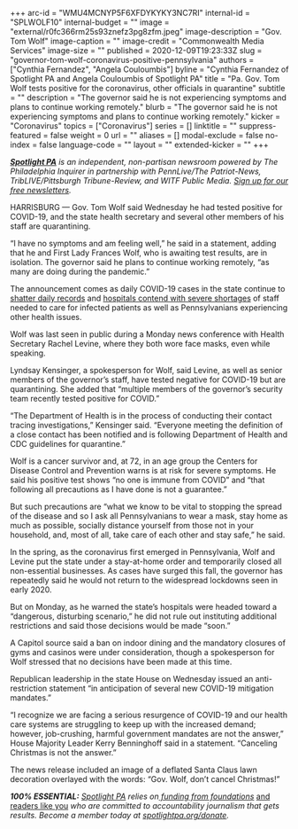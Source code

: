 +++
arc-id = "WMU4MCNYP5F6XFDYKYKY3NC7RI"
internal-id = "SPLWOLF10"
internal-budget = ""
image = "external/r0fc366rm25s93znefz3pg8zfm.jpeg"
image-description = "Gov. Tom Wolf"
image-caption = ""
image-credit = "Commonwealth Media Services"
image-size = ""
published = 2020-12-09T19:23:33Z
slug = "governor-tom-wolf-coronavirus-positive-pennsylvania"
authors = ["Cynthia Fernandez", "Angela Couloumbis"]
byline = "Cynthia Fernandez of Spotlight PA and Angela Couloumbis of Spotlight PA"
title = "Pa. Gov. Tom Wolf tests positive for the coronavirus, other officials in quarantine"
subtitle = ""
description = "The governor said he is not experiencing symptoms and plans to continue working remotely."
blurb = "The governor said he is not experiencing symptoms and plans to continue working remotely."
kicker = "Coronavirus"
topics = ["Coronavirus"]
series = []
linktitle = ""
suppress-featured = false
weight = 0
url = ""
aliases = []
modal-exclude = false
no-index = false
language-code = ""
layout = ""
extended-kicker = ""
+++

<a href="https://www.spotlightpa.org/"><i><b>Spotlight PA</b></i></a><i> is an independent, non-partisan newsroom powered by The Philadelphia Inquirer in partnership with PennLive/The Patriot-News, TribLIVE/Pittsburgh Tribune-Review, and WITF Public Media. </i><a href="https://www.spotlightpa.org/newsletters"><i>Sign up for our free newsletters</i></a><i>.</i>

HARRISBURG — Gov. Tom Wolf said Wednesday he had tested positive for COVID-19, and the state health secretary and several other members of his staff are quarantining.

“I have no symptoms and am feeling well,” he said in a statement, adding that he and First Lady Frances Wolf, who is awaiting test results, are in isolation. The governor said he plans to continue working remotely, “as many are doing during the pandemic.”

The announcement comes as daily COVID-19 cases in the state continue to <a href="https://www.spotlightpa.org/news/2020/03/pa-coronavirus-updates-cases-map-live-tracker/">shatter daily records</a> and <a href="https://www.spotlightpa.org/news/2020/12/pennsylvania-hospitals-coronavirus-staffing-shortages/">hospitals contend with severe shortages</a> of staff needed to care for infected patients as well as Pennsylvanians experiencing other health issues.

<script src="https://www.spotlightpa.org/embed.js" async></script><div data-spl-embed-version="1" data-spl-src="https://www.spotlightpa.org/embeds/newsletter/"></div>

Wolf was last seen in public during a Monday news conference with Health Secretary Rachel Levine, where they both wore face masks, even while speaking.

Lyndsay Kensinger, a spokesperson for Wolf, said Levine, as well as senior members of the governor’s staff, have tested negative for COVID-19 but are quarantining. She added that “multiple members of the governor’s security team recently tested positive for COVID.”

“The Department of Health is in the process of conducting their contact tracing investigations,” Kensinger said. “Everyone meeting the definition of a close contact has been notified and is following Department of Health and CDC guidelines for quarantine.”

Wolf is a cancer survivor and, at 72, in an age group the Centers for Disease Control and Prevention warns is at risk for severe symptoms. He said his positive test shows “no one is immune from COVID” and “that following all precautions as I have done is not a guarantee.”

But such precautions are “what we know to be vital to stopping the spread of the disease and so I ask all Pennsylvanians to wear a mask, stay home as much as possible, socially distance yourself from those not in your household, and, most of all, take care of each other and stay safe,” he said.

In the spring, as the coronavirus first emerged in Pennsylvania, Wolf and Levine put the state under a stay-at-home order and temporarily closed all non-essential businesses. As cases have surged this fall, the governor has repeatedly said he would not return to the widespread lockdowns seen in early 2020.

But on Monday, as he warned the state’s hospitals were headed toward a “dangerous, disturbing scenario,” he did not rule out instituting additional restrictions and said those decisions would be made “soon.”

<script src="https://www.spotlightpa.org/embed.js" async></script><div data-spl-embed-version="1" data-spl-src="https://www.spotlightpa.org/embeds/donate/?teaser_text=Spotlight%20PA%20provides%20essential%2C%20public-service%20journalism%20thanks%20to%20readers%20like%20you.%20%3Cb%3EBecome%20a%20member%20today%20with%20a%20gift%20of%20%2415%2Fmonth%20or%20more%20and%20receive%20our%20exclusive%20Pennsylvania%20tote%20bag.%3C%2Fb%3E&cta_text=YES%2C%20COUNT%20ME%20IN&eyebrow_text=BECOME%20A%20MEMBER"></div>

A Capitol source said a ban on indoor dining and the mandatory closures of gyms and casinos were under consideration, though a spokesperson for Wolf stressed that no decisions have been made at this time.

Republican leadership in the state House on Wednesday issued an anti-restriction statement “in anticipation of several new COVID-19 mitigation mandates.”

“I recognize we are facing a serious resurgence of COVID-19 and our health care systems are struggling to keep up with the increased demand; however, job-crushing, harmful government mandates are not the answer,” House Majority Leader Kerry Benninghoff said in a statement. “Canceling Christmas is not the answer.”

The news release included an image of a deflated Santa Claus lawn decoration overlayed with the words: “Gov. Wolf, don’t cancel Christmas!”

<i><b>100% ESSENTIAL:</b></i><i> </i><a href="https://www.spotlightpa.org/"><i>Spotlight PA</i></a><i> relies on</i><a href="https://www.spotlightpa.org/support"><i> funding from foundations</i></a><i> </i><a href="https://www.spotlightpa.org/support">and readers like you</a><i> who are committed to accountability journalism that gets results. Become a member today at </i><a href="http://checkout.fundjournalism.org/memberform?org_id=spotlightpa&campaign=701f4000000TVuIAAW"><i>spotlightpa.org/donate</i></a><i>.</i>
